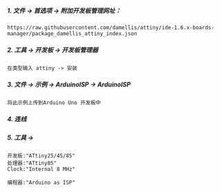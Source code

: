 ##### 1. 文件 -> 首选项 -> 附加开发板管理网址：
```
https://raw.githubusercontent.com/damellis/attiny/ide-1.6.x-boards-manager/package_damellis_attiny_index.json
```
##### 2. 工具 -> 开发板 -> 开发板管理器
```
在类型输入 attiny -> 安装
```
##### 3. 文件 -> 示例 -> ArduinoISP -> ArduinoISP
```
将此示例上传到Arduino Uno 开发板中
```
##### 4. 连线
##### 5. 工具 -> 
```
开发板:"ATtiny25/45/85"
处理器:"ATtiny85"
Clock:"Internal 8 MHz"

编程器:"Arduino as ISP"
```
